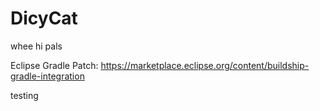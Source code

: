 # DicyCat

whee
hi pals

Eclipse Gradle Patch:
https://marketplace.eclipse.org/content/buildship-gradle-integration

testing